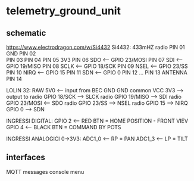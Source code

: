 # telemetry_ground_unit

## schematic

https://www.electrodragon.com/w/Si4432
Si4432: 433mHZ radio
PIN 01  GND
PIN 02  
PIN 03
PIN 04
PIN 05  3V3
PIN 06  SDO     <-- GPIO 23/MOSI
PIN 07  SDI     <-- GPIO 19/MISO
PIN 08  SCLK    <-- GPIO 18/SCK
PIN 09  NSEL    <-- GPIO 23/SS
PIN 10  NIRQ    <-- GPIO 15
PIN 11  SDN     <-- GPIO 0
PIN 12
...
PIN 13  ANTENNA
PIN 14

LOLIN 32:
RAW 5V0      <-- input from BEC
GND GND common
VCC 3V3      --> output to radio
GPIO 18/SCK  --> SLCK radio
GPIO 19/MISO --> SDI radio
GPIO 23/MOSI <-- SDO radio
GPIO 23/SS   --> NSEL radio
GPIO 15      --> NIRQ
GPIO 0       --> SDN

INGRESSI DIGITAL:
GPIO 2  <-- RED BTN = HOME POSITION - FRONT VIEV
GPIO 4  <-- BLACK BTN = COMMAND BY POTS

INGRESSI ANALOGICI 0->3V3:
ADC1_0  <-- RP = PAN
ADC1_3  <-- LP = TILT

## interfaces

MQTT messages
console menu
